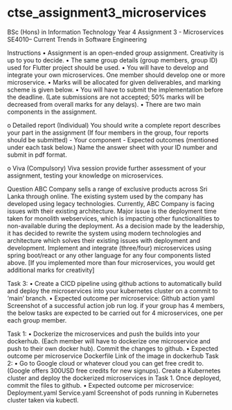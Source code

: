 # ctse_assignment3_microservices
BSc (Hons) in Information Technology Year 4  Assignment 3 - Microservices SE4010– Current Trends in Software Engineering 

Instructions
      • Assignment is an open-ended group assignment. Creativity is up to you to decide.
      • The same group details (group members, group ID) used for Flutter project should be used.
      • You will have to develop and integrate your own microservices. One member should
      develop one or more microservice.
      • Marks will be allocated for given deliverables, and marking scheme is given below.
      • You will have to submit the implementation before the deadline. (Late submissions are not
      accepted; 50% marks will be decreased from overall marks for any delays).
      • There are two main components in the assignment.
      
o Detailed report (Individual)
You should write a complete report describes your part in the assignment (If four
members in the group, four reports should be submitted)
        - Your component
        - Expected outcomes (mentioned under each task below.)
Name the answer sheet with your ID number and submit in pdf format.

o Viva (Compulsory)
Viva session provide further assessment of your assignment, testing your
knowledge on microservices.


Question
ABC Company sells a range of exclusive products across Sri Lanka through online. The existing
system used by the company has developed using legacy technologies. Currently, ABC Company is
facing issues with their existing architecture. Major issue is the deployment time taken for monolith
webservices, which is impacting other functionalities to non-available during the deployment. As a
decision made by the leadership, it has decided to rewrite the system using modern technologies
and architecture which solves their existing issues with deployment and development.
Implement and integrate (three/four) microservices using spring boot/react or any other language
for any four components listed above. [If you implemented more than four microservices, you
would get additional marks for creativity]


Task 3:
• Create a CICD pipeline using github actions to automatically build and deploy the
microservices into your kubernetes cluster on a commit to ‘main’ branch.
• Expected outcome per microservice:
Github action yaml
Screenshot of a successful action job run log.
if your group has 4 members, the below tasks are expected to be carried out for 4 microservices,
one per each group member.

Task 1:
• Dockerize the microservices and push the builds into your dockerhub. (Each member will
have to dockerize one microservice and push to their own docker hub). Commit the
changes to github.
• Expected outcome per microservice
Dockerfile
Link of the image in dockerhub
Task 2:
• Go to Google cloud or whatever cloud you can get free credit to. (Google offers 300USD
free credits for new signups). Create a Kubernetes cluster and deploy the dockerized
microservices in Task 1. Once deployed, commit the files to github.
• Expected outcome per microservice:
Deployment.yaml
Service.yaml
Screenshot of pods running in Kubernetes cluster taken via kubectl.
